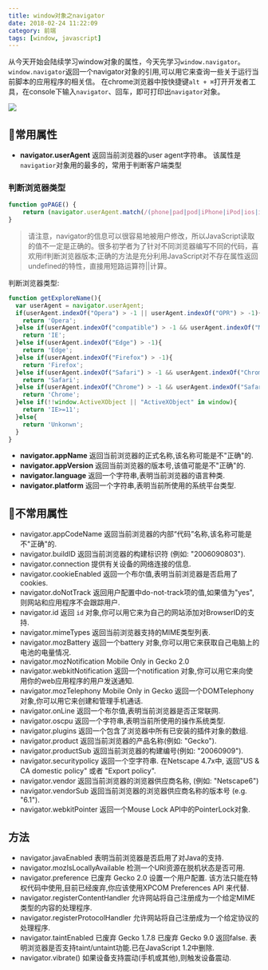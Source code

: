 ```yaml
---
title: window对象之navigator
date: 2018-02-24 11:22:09
category: 前端
tags: [window, javascript]
---
```


从今天开始会陆续学习window对象的属性，今天先学习`window.navigator`。
`window.navigator`返回一个navigator对象的引用,可以用它来查询一些关于运行当前脚本的应用程序的相关信。
在chrome浏览器中按快捷键`alt + ⌘`打开开发者工具，在console下输入`navigator`、回车，即可打印出`navigator`对象。
<!-- more -->
![](http://wicdn.xiaohongchun.com/xhc-plat/1519441439885_WfktCB4fjm.png)

## 常用属性
- **navigator.userAgent**
返回当前浏览器的user agent字符串。
该属性是`navigatior`对象用的最多的，常用于判断客户端类型
### 判断浏览器类型
```js
function goPAGE() {
    return (navigator.userAgent.match(/(phone|pad|pod|iPhone|iPod|ios|iPad|Android|Mobile|BlackBerry|IEMobile|MQQBrowser|JUC|Fennec|wOSBrowser|BrowserNG|WebOS|Symbian|Windows Phone)/i))
}
```
>请注意，navigator的信息可以很容易地被用户修改，所以JavaScript读取的值不一定是正确的。很多初学者为了针对不同浏览器编写不同的代码，喜欢用if判断浏览器版本;正确的方法是充分利用JavaScript对不存在属性返回undefined的特性，直接用短路运算符||计算。

判断浏览器类型:
```js
function getExploreName(){
  var userAgent = navigator.userAgent;
  if(userAgent.indexOf("Opera") > -1 || userAgent.indexOf("OPR") > -1){
    return 'Opera';
  }else if(userAgent.indexOf("compatible") > -1 && userAgent.indexOf("MSIE") > -1){
    return 'IE';
  }else if(userAgent.indexOf("Edge") > -1){
    return 'Edge';
  }else if(userAgent.indexOf("Firefox") > -1){
    return 'Firefox';
  }else if(userAgent.indexOf("Safari") > -1 && userAgent.indexOf("Chrome") == -1){
    return 'Safari';
  }else if(userAgent.indexOf("Chrome") > -1 && userAgent.indexOf("Safari") > -1){
    return 'Chrome';
  }else if(!!window.ActiveXObject || "ActiveXObject" in window){
    return 'IE>=11';
  }else{
    return 'Unkonwn';
  }
}
```
- **navigator.appName**
返回当前浏览器的正式名称,该名称可能是不"正确"的.
- **navigator.appVersion**
返回当前浏览器的版本号,该值可能是不"正确"的.
- **navigator.language**
返回一个字符串,表明当前浏览器的语言种类.
- **navigator.platform**
返回一个字符串,表明当前所使用的系统平台类型.
## 不常用属性
- navigator.appCodeName
返回当前浏览器的内部“代码”名称,该名称可能是不"正确"的.
- navigator.buildID
返回当前浏览器的构建标识符 (例如: "2006090803").
- navigator.connection
提供有关设备的网络连接的信息.
- navigator.cookieEnabled
返回一个布尔值,表明当前浏览器是否启用了cookies.
- navigator.doNotTrack
返回用户配置中do-not-track项的值,如果值为"yes",则网站和应用程序不会跟踪用户.
- navigator.id
返回 `id` 对象,你可以用它来为自己的网站添加对BrowserID的支持.
- navigator.mimeTypes
返回当前浏览器支持的MIME类型列表.
- navigator.mozBattery
返回一个battery 对象,你可以用它来获取自己电脑上的电池的电量情况.
- navigator.mozNotification Mobile Only in Gecko 2.0
- navigator.webkitNotification
返回一个notification 对象,你可以用它来向使用你的web应用程序的用户发送通知.
- navigator.mozTelephony Mobile Only in Gecko
返回一个DOMTelephony 对象,你可以用它来创建和管理手机通话.
- navigator.onLine
返回一个布尔值,表明当前浏览器是否正常联网.
- navigator.oscpu
返回一个字符串,表明当前所使用的操作系统类型.
- navigator.plugins
返回一个包含了浏览器中所有已安装的插件对象的数组.
- navigator.product
返回当前浏览器的产品名称(例如: "Gecko").
- navigator.productSub
返回当前浏览器的构建编号(例如: "20060909").
- navigator.securitypolicy
返回一个空字符串. 在Netscape 4.7x中, 返回"US & CA domestic policy" 或者 "Export policy".
- navigator.vendor
返回当前浏览器的浏览器供应商名称, (例如: "Netscape6")
- navigator.vendorSub
返回当前浏览器的浏览器供应商名称的版本号 (e.g. "6.1").
- navigator.webkitPointer
返回一个Mouse Lock API中的PointerLock对象.

## 方法
- navigator.javaEnabled
表明当前浏览器是否启用了对Java的支持.
- navigator.mozIsLocallyAvailable
检测一个URI资源在脱机状态是否可用.
- navigator.preference 已废弃 Gecko 2.0
设置一个用户配置. 该方法只能在特权代码中使用,目前已经废弃,你应该使用XPCOM Preferences API 来代替.
- navigator.registerContentHandler
允许网站将自己注册成为一个给定MIME类型的内容的处理程序.
- navigator.registerProtocolHandler
允许网站将自己注册成为一个给定协议的处理程序.
- navigator.taintEnabled 已废弃 Gecko 1.7.8 已废弃 Gecko 9.0
返回false. 表明浏览器是否支持taint/untaint功能.已在JavaScript 1.2中删除.
- navigator.vibrate()
如果设备支持震动(手机或其他),则触发设备震动.






